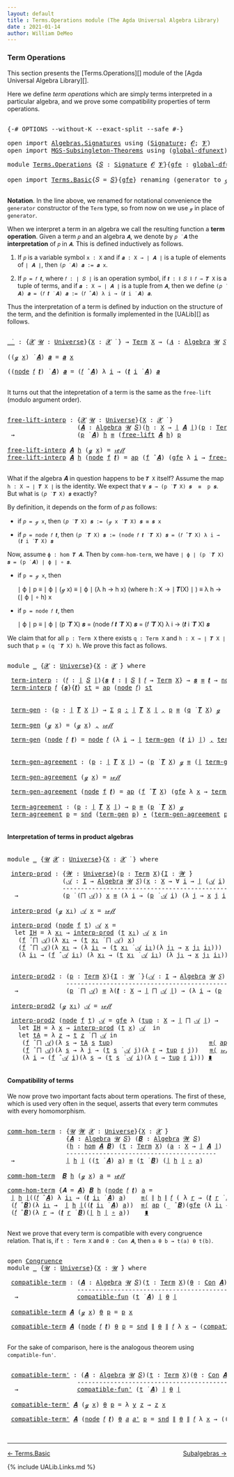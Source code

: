 ```yaml
---
layout: default
title : Terms.Operations module (The Agda Universal Algebra Library)
date : 2021-01-14
author: William DeMeo
---
```


### <a id="term-operations">Term Operations</a>

This section presents the [Terms.Operations][] module of the [Agda Universal Algebra Library][].

Here we define *term operations* which are simply terms interpreted in a particular algebra, and we prove some compatibility properties of term operations.

<pre class="Agda">

<a id="453" class="Symbol">{-#</a> <a id="457" class="Keyword">OPTIONS</a> <a id="465" class="Pragma">--without-K</a> <a id="477" class="Pragma">--exact-split</a> <a id="491" class="Pragma">--safe</a> <a id="498" class="Symbol">#-}</a>

<a id="503" class="Keyword">open</a> <a id="508" class="Keyword">import</a> <a id="515" href="Algebras.Signatures.html" class="Module">Algebras.Signatures</a> <a id="535" class="Keyword">using</a> <a id="541" class="Symbol">(</a><a id="542" href="Algebras.Signatures.html#1299" class="Function">Signature</a><a id="551" class="Symbol">;</a> <a id="553" href="Prelude.Preliminaries.html#5600" class="Generalizable">𝓞</a><a id="554" class="Symbol">;</a> <a id="556" href="Universes.html#262" class="Generalizable">𝓥</a><a id="557" class="Symbol">)</a>
<a id="559" class="Keyword">open</a> <a id="564" class="Keyword">import</a> <a id="571" href="MGS-Subsingleton-Theorems.html" class="Module">MGS-Subsingleton-Theorems</a> <a id="597" class="Keyword">using</a> <a id="603" class="Symbol">(</a><a id="604" href="MGS-Subsingleton-Theorems.html#3468" class="Function">global-dfunext</a><a id="618" class="Symbol">)</a>

<a id="621" class="Keyword">module</a> <a id="628" href="Terms.Operations.html" class="Module">Terms.Operations</a> <a id="645" class="Symbol">{</a><a id="646" href="Terms.Operations.html#646" class="Bound">𝑆</a> <a id="648" class="Symbol">:</a> <a id="650" href="Algebras.Signatures.html#1299" class="Function">Signature</a> <a id="660" href="Prelude.Preliminaries.html#5600" class="Generalizable">𝓞</a> <a id="662" href="Universes.html#262" class="Generalizable">𝓥</a><a id="663" class="Symbol">}{</a><a id="665" href="Terms.Operations.html#665" class="Bound">gfe</a> <a id="669" class="Symbol">:</a> <a id="671" href="MGS-Subsingleton-Theorems.html#3468" class="Function">global-dfunext</a><a id="685" class="Symbol">}</a> <a id="687" class="Keyword">where</a>

<a id="694" class="Keyword">open</a> <a id="699" class="Keyword">import</a> <a id="706" href="Terms.Basic.html" class="Module">Terms.Basic</a><a id="717" class="Symbol">{</a><a id="718" class="Argument">𝑆</a> <a id="720" class="Symbol">=</a> <a id="722" href="Terms.Operations.html#646" class="Bound">𝑆</a><a id="723" class="Symbol">}{</a><a id="725" href="Terms.Operations.html#665" class="Bound">gfe</a><a id="728" class="Symbol">}</a> <a id="730" class="Keyword">renaming</a> <a id="739" class="Symbol">(</a>generator <a id="750" class="Symbol">to</a> ℊ<a id="754" class="Symbol">)</a> <a id="756" class="Keyword">public</a>

</pre>

**Notation**. In the line above, we renamed for notational convenience the `generator` constructor of the `Term` type, so from now on we use `ℊ` in place of `generator`.

When we interpret a term in an algebra we call the resulting function a **term operation**.  Given a term `𝑝` and an algebra `𝑨`, we denote by `𝑝 ̇ 𝑨` the **interpretation** of `𝑝` in `𝑨`.  This is defined inductively as follows.

1. If `𝑝` is a variable symbol `x : X` and if `𝒂 : X → ∣ 𝑨 ∣` is a tuple of elements of `∣ 𝑨 ∣`, then `(𝑝 ̇ 𝑨) 𝒂 := 𝒂 x`.

2. If `𝑝 = 𝑓 𝒕`, where `𝑓 : ∣ 𝑆 ∣` is an operation symbol, if `𝒕 : ∥ 𝑆 ∥ 𝑓 → 𝑻 X` is a tuple of terms, and if `𝒂 : X → ∣ 𝑨 ∣` is a tuple from `𝑨`, then we define `(𝑝 ̇ 𝑨) 𝒂 = (𝑓 𝒕 ̇ 𝑨) 𝒂 := (𝑓 ̂ 𝑨) λ i → (𝒕 i ̇ 𝑨) 𝒂`.

Thus the interpretation of a term is defined by induction on the structure of the term, and the definition is formally implemented in the [UALib][] as follows.

<pre class="Agda">

<a id="_̇_"></a><a id="1695" href="Terms.Operations.html#1695" class="Function Operator">_̇_</a> <a id="1699" class="Symbol">:</a> <a id="1701" class="Symbol">{</a><a id="1702" href="Terms.Operations.html#1702" class="Bound">𝓧</a> <a id="1704" href="Terms.Operations.html#1704" class="Bound">𝓤</a> <a id="1706" class="Symbol">:</a> <a id="1708" href="Agda.Primitive.html#423" class="Function">Universe</a><a id="1716" class="Symbol">}{</a><a id="1718" href="Terms.Operations.html#1718" class="Bound">X</a> <a id="1720" class="Symbol">:</a> <a id="1722" href="Terms.Operations.html#1702" class="Bound">𝓧</a> <a id="1724" href="Universes.html#403" class="Function Operator">̇</a> <a id="1726" class="Symbol">}</a> <a id="1728" class="Symbol">→</a> <a id="1730" href="Terms.Basic.html#2322" class="Datatype">Term</a> <a id="1735" href="Terms.Operations.html#1718" class="Bound">X</a> <a id="1737" class="Symbol">→</a> <a id="1739" class="Symbol">(</a><a id="1740" href="Terms.Operations.html#1740" class="Bound">𝑨</a> <a id="1742" class="Symbol">:</a> <a id="1744" href="Algebras.Algebras.html#694" class="Function">Algebra</a> <a id="1752" href="Terms.Operations.html#1704" class="Bound">𝓤</a> <a id="1754" href="Terms.Operations.html#646" class="Bound">𝑆</a><a id="1755" class="Symbol">)</a> <a id="1757" class="Symbol">→</a> <a id="1759" class="Symbol">(</a><a id="1760" href="Terms.Operations.html#1718" class="Bound">X</a> <a id="1762" class="Symbol">→</a> <a id="1764" href="Prelude.Preliminaries.html#13569" class="Function Operator">∣</a> <a id="1766" href="Terms.Operations.html#1740" class="Bound">𝑨</a> <a id="1768" href="Prelude.Preliminaries.html#13569" class="Function Operator">∣</a><a id="1769" class="Symbol">)</a> <a id="1771" class="Symbol">→</a> <a id="1773" href="Prelude.Preliminaries.html#13569" class="Function Operator">∣</a> <a id="1775" href="Terms.Operations.html#1740" class="Bound">𝑨</a> <a id="1777" href="Prelude.Preliminaries.html#13569" class="Function Operator">∣</a>

<a id="1780" class="Symbol">((</a><a id="1782" href="Terms.Operations.html#753" class="InductiveConstructor">ℊ</a> <a id="1784" href="Terms.Operations.html#1784" class="Bound">x</a><a id="1785" class="Symbol">)</a> <a id="1787" href="Terms.Operations.html#1695" class="Function Operator">̇</a> <a id="1789" href="Terms.Operations.html#1789" class="Bound">𝑨</a><a id="1790" class="Symbol">)</a> <a id="1792" href="Terms.Operations.html#1792" class="Bound">𝒂</a> <a id="1794" class="Symbol">=</a> <a id="1796" href="Terms.Operations.html#1792" class="Bound">𝒂</a> <a id="1798" href="Terms.Operations.html#1784" class="Bound">x</a>

<a id="1801" class="Symbol">((</a><a id="1803" href="Terms.Basic.html#2395" class="InductiveConstructor">node</a> <a id="1808" href="Terms.Operations.html#1808" class="Bound">𝑓</a> <a id="1810" href="Terms.Operations.html#1810" class="Bound">𝒕</a><a id="1811" class="Symbol">)</a> <a id="1813" href="Terms.Operations.html#1695" class="Function Operator">̇</a> <a id="1815" href="Terms.Operations.html#1815" class="Bound">𝑨</a><a id="1816" class="Symbol">)</a> <a id="1818" href="Terms.Operations.html#1818" class="Bound">𝒂</a> <a id="1820" class="Symbol">=</a> <a id="1822" class="Symbol">(</a><a id="1823" href="Terms.Operations.html#1808" class="Bound">𝑓</a> <a id="1825" href="Algebras.Algebras.html#2997" class="Function Operator">̂</a> <a id="1827" href="Terms.Operations.html#1815" class="Bound">𝑨</a><a id="1828" class="Symbol">)</a> <a id="1830" class="Symbol">λ</a> <a id="1832" href="Terms.Operations.html#1832" class="Bound">i</a> <a id="1834" class="Symbol">→</a> <a id="1836" class="Symbol">(</a><a id="1837" href="Terms.Operations.html#1810" class="Bound">𝒕</a> <a id="1839" href="Terms.Operations.html#1832" class="Bound">i</a> <a id="1841" href="Terms.Operations.html#1695" class="Function Operator">̇</a> <a id="1843" href="Terms.Operations.html#1815" class="Bound">𝑨</a><a id="1844" class="Symbol">)</a> <a id="1846" href="Terms.Operations.html#1818" class="Bound">𝒂</a>

</pre>

It turns out that the intepretation of a term is the same as the `free-lift` (modulo argument order).

<pre class="Agda">

<a id="free-lift-interp"></a><a id="1978" href="Terms.Operations.html#1978" class="Function">free-lift-interp</a> <a id="1995" class="Symbol">:</a> <a id="1997" class="Symbol">{</a><a id="1998" href="Terms.Operations.html#1998" class="Bound">𝓧</a> <a id="2000" href="Terms.Operations.html#2000" class="Bound">𝓤</a> <a id="2002" class="Symbol">:</a> <a id="2004" href="Agda.Primitive.html#423" class="Function">Universe</a><a id="2012" class="Symbol">}{</a><a id="2014" href="Terms.Operations.html#2014" class="Bound">X</a> <a id="2016" class="Symbol">:</a> <a id="2018" href="Terms.Operations.html#1998" class="Bound">𝓧</a> <a id="2020" href="Universes.html#403" class="Function Operator">̇</a> <a id="2022" class="Symbol">}</a>
                   <a id="2043" class="Symbol">(</a><a id="2044" href="Terms.Operations.html#2044" class="Bound">𝑨</a> <a id="2046" class="Symbol">:</a> <a id="2048" href="Algebras.Algebras.html#694" class="Function">Algebra</a> <a id="2056" href="Terms.Operations.html#2000" class="Bound">𝓤</a> <a id="2058" href="Terms.Operations.html#646" class="Bound">𝑆</a><a id="2059" class="Symbol">)(</a><a id="2061" href="Terms.Operations.html#2061" class="Bound">h</a> <a id="2063" class="Symbol">:</a> <a id="2065" href="Terms.Operations.html#2014" class="Bound">X</a> <a id="2067" class="Symbol">→</a> <a id="2069" href="Prelude.Preliminaries.html#13569" class="Function Operator">∣</a> <a id="2071" href="Terms.Operations.html#2044" class="Bound">𝑨</a> <a id="2073" href="Prelude.Preliminaries.html#13569" class="Function Operator">∣</a><a id="2074" class="Symbol">)(</a><a id="2076" href="Terms.Operations.html#2076" class="Bound">p</a> <a id="2078" class="Symbol">:</a> <a id="2080" href="Terms.Basic.html#2322" class="Datatype">Term</a> <a id="2085" href="Terms.Operations.html#2014" class="Bound">X</a><a id="2086" class="Symbol">)</a>
 <a id="2089" class="Symbol">→</a>                 <a id="2107" class="Symbol">(</a><a id="2108" href="Terms.Operations.html#2076" class="Bound">p</a> <a id="2110" href="Terms.Operations.html#1695" class="Function Operator">̇</a> <a id="2112" href="Terms.Operations.html#2044" class="Bound">𝑨</a><a id="2113" class="Symbol">)</a> <a id="2115" href="Terms.Operations.html#2061" class="Bound">h</a> <a id="2117" href="Prelude.Inverses.html#620" class="Datatype Operator">≡</a> <a id="2119" class="Symbol">(</a><a id="2120" href="Terms.Basic.html#4221" class="Function">free-lift</a> <a id="2130" href="Terms.Operations.html#2044" class="Bound">𝑨</a> <a id="2132" href="Terms.Operations.html#2061" class="Bound">h</a><a id="2133" class="Symbol">)</a> <a id="2135" href="Terms.Operations.html#2076" class="Bound">p</a>

<a id="2138" href="Terms.Operations.html#1978" class="Function">free-lift-interp</a> <a id="2155" href="Terms.Operations.html#2155" class="Bound">𝑨</a> <a id="2157" href="Terms.Operations.html#2157" class="Bound">h</a> <a id="2159" class="Symbol">(</a><a id="2160" href="Terms.Operations.html#753" class="InductiveConstructor">ℊ</a> <a id="2162" href="Terms.Operations.html#2162" class="Bound">x</a><a id="2163" class="Symbol">)</a> <a id="2165" class="Symbol">=</a> <a id="2167" href="Prelude.Inverses.html#634" class="InductiveConstructor">𝓇ℯ𝒻𝓁</a>
<a id="2172" href="Terms.Operations.html#1978" class="Function">free-lift-interp</a> <a id="2189" href="Terms.Operations.html#2189" class="Bound">𝑨</a> <a id="2191" href="Terms.Operations.html#2191" class="Bound">h</a> <a id="2193" class="Symbol">(</a><a id="2194" href="Terms.Basic.html#2395" class="InductiveConstructor">node</a> <a id="2199" href="Terms.Operations.html#2199" class="Bound">f</a> <a id="2201" href="Terms.Operations.html#2201" class="Bound">𝒕</a><a id="2202" class="Symbol">)</a> <a id="2204" class="Symbol">=</a> <a id="2206" href="MGS-MLTT.html#6613" class="Function">ap</a> <a id="2209" class="Symbol">(</a><a id="2210" href="Terms.Operations.html#2199" class="Bound">f</a> <a id="2212" href="Algebras.Algebras.html#2997" class="Function Operator">̂</a> <a id="2214" href="Terms.Operations.html#2189" class="Bound">𝑨</a><a id="2215" class="Symbol">)</a> <a id="2217" class="Symbol">(</a><a id="2218" href="Terms.Operations.html#665" class="Bound">gfe</a> <a id="2222" class="Symbol">λ</a> <a id="2224" href="Terms.Operations.html#2224" class="Bound">i</a> <a id="2226" class="Symbol">→</a> <a id="2228" href="Terms.Operations.html#1978" class="Function">free-lift-interp</a> <a id="2245" href="Terms.Operations.html#2189" class="Bound">𝑨</a> <a id="2247" href="Terms.Operations.html#2191" class="Bound">h</a> <a id="2249" class="Symbol">(</a><a id="2250" href="Terms.Operations.html#2201" class="Bound">𝒕</a> <a id="2252" href="Terms.Operations.html#2224" class="Bound">i</a><a id="2253" class="Symbol">))</a>

</pre>

What if the algebra 𝑨 in question happens to be `𝑻 X` itself?   Assume the map `h : X → ∣ 𝑻 X ∣` is the identity. We expect that `∀ 𝒔 → (p ̇ 𝑻 X) 𝒔  ≡  p 𝒔`. But what is `(𝑝 ̇ 𝑻 X) 𝒔` exactly?

By definition, it depends on the form of 𝑝 as follows:

* if `𝑝 = ℊ x`, then `(𝑝 ̇ 𝑻 X) 𝒔 := (ℊ x ̇ 𝑻 X) 𝒔 ≡ 𝒔 x`

* if `𝑝 = node 𝑓 𝒕`, then `(𝑝 ̇ 𝑻 X) 𝒔 := (node 𝑓 𝒕 ̇ 𝑻 X) 𝒔 = (𝑓 ̂ 𝑻 X) λ i → (𝒕 i ̇ 𝑻 X) 𝒔`

Now, assume `ϕ : hom 𝑻 𝑨`. Then by `comm-hom-term`, we have `∣ ϕ ∣ (p ̇ 𝑻 X) 𝒔 = (p ̇ 𝑨) ∣ ϕ ∣ ∘ 𝒔`.

* if `p = ℊ x`, then

   ∣ ϕ ∣ p ≡ ∣ ϕ ∣ (ℊ x)
          ≡ ∣ ϕ ∣ (λ h → h x)  (where h : X → ∣ 𝑻(X) ∣ )
          ≡ λ h → (∣ ϕ ∣ ∘ h) x

* if `p = node 𝑓 𝒕`, then

   ∣ ϕ ∣ p ≡ ∣ ϕ ∣ (p ̇ 𝑻 X) 𝒔 = (node 𝑓 𝒕 ̇ 𝑻 X) 𝒔 = (𝑓 ̂ 𝑻 X) λ i → (𝒕 i ̇ 𝑻 X) 𝒔

We claim that for all `p : Term X` there exists `q : Term X` and `h : X → ∣ 𝑻 X ∣` such that `p ≡ (q ̇ 𝑻 X) h`. We prove this fact as follows.

<pre class="Agda">

<a id="3182" class="Keyword">module</a> <a id="3189" href="Terms.Operations.html#3189" class="Module">_</a> <a id="3191" class="Symbol">{</a><a id="3192" href="Terms.Operations.html#3192" class="Bound">𝓧</a> <a id="3194" class="Symbol">:</a> <a id="3196" href="Agda.Primitive.html#423" class="Function">Universe</a><a id="3204" class="Symbol">}{</a><a id="3206" href="Terms.Operations.html#3206" class="Bound">X</a> <a id="3208" class="Symbol">:</a> <a id="3210" href="Terms.Operations.html#3192" class="Bound">𝓧</a> <a id="3212" href="Universes.html#403" class="Function Operator">̇</a><a id="3213" class="Symbol">}</a> <a id="3215" class="Keyword">where</a>

 <a id="3223" href="Terms.Operations.html#3223" class="Function">term-interp</a> <a id="3235" class="Symbol">:</a> <a id="3237" class="Symbol">(</a><a id="3238" href="Terms.Operations.html#3238" class="Bound">𝑓</a> <a id="3240" class="Symbol">:</a> <a id="3242" href="Prelude.Preliminaries.html#13569" class="Function Operator">∣</a> <a id="3244" href="Terms.Operations.html#646" class="Bound">𝑆</a> <a id="3246" href="Prelude.Preliminaries.html#13569" class="Function Operator">∣</a><a id="3247" class="Symbol">){</a><a id="3249" href="Terms.Operations.html#3249" class="Bound">𝒔</a> <a id="3251" href="Terms.Operations.html#3251" class="Bound">𝒕</a> <a id="3253" class="Symbol">:</a> <a id="3255" href="Prelude.Preliminaries.html#13647" class="Function Operator">∥</a> <a id="3257" href="Terms.Operations.html#646" class="Bound">𝑆</a> <a id="3259" href="Prelude.Preliminaries.html#13647" class="Function Operator">∥</a> <a id="3261" href="Terms.Operations.html#3238" class="Bound">𝑓</a> <a id="3263" class="Symbol">→</a> <a id="3265" href="Terms.Basic.html#2322" class="Datatype">Term</a> <a id="3270" href="Terms.Operations.html#3206" class="Bound">X</a><a id="3271" class="Symbol">}</a> <a id="3273" class="Symbol">→</a> <a id="3275" href="Terms.Operations.html#3249" class="Bound">𝒔</a> <a id="3277" href="Prelude.Inverses.html#620" class="Datatype Operator">≡</a> <a id="3279" href="Terms.Operations.html#3251" class="Bound">𝒕</a> <a id="3281" class="Symbol">→</a> <a id="3283" href="Terms.Basic.html#2395" class="InductiveConstructor">node</a> <a id="3288" href="Terms.Operations.html#3238" class="Bound">𝑓</a> <a id="3290" href="Terms.Operations.html#3249" class="Bound">𝒔</a> <a id="3292" href="Prelude.Inverses.html#620" class="Datatype Operator">≡</a> <a id="3294" class="Symbol">(</a><a id="3295" href="Terms.Operations.html#3238" class="Bound">𝑓</a> <a id="3297" href="Algebras.Algebras.html#2997" class="Function Operator">̂</a> <a id="3299" href="Terms.Basic.html#3603" class="Function">𝑻</a> <a id="3301" href="Terms.Operations.html#3206" class="Bound">X</a><a id="3302" class="Symbol">)</a> <a id="3304" href="Terms.Operations.html#3251" class="Bound">𝒕</a>
 <a id="3307" href="Terms.Operations.html#3223" class="Function">term-interp</a> <a id="3319" href="Terms.Operations.html#3319" class="Bound">𝑓</a> <a id="3321" class="Symbol">{</a><a id="3322" href="Terms.Operations.html#3322" class="Bound">𝒔</a><a id="3323" class="Symbol">}{</a><a id="3325" href="Terms.Operations.html#3325" class="Bound">𝒕</a><a id="3326" class="Symbol">}</a> <a id="3328" href="Terms.Operations.html#3328" class="Bound">st</a> <a id="3331" class="Symbol">=</a> <a id="3333" href="MGS-MLTT.html#6613" class="Function">ap</a> <a id="3336" class="Symbol">(</a><a id="3337" href="Terms.Basic.html#2395" class="InductiveConstructor">node</a> <a id="3342" href="Terms.Operations.html#3319" class="Bound">𝑓</a><a id="3343" class="Symbol">)</a> <a id="3345" href="Terms.Operations.html#3328" class="Bound">st</a>


 <a id="3351" href="Terms.Operations.html#3351" class="Function">term-gen</a> <a id="3360" class="Symbol">:</a> <a id="3362" class="Symbol">(</a><a id="3363" href="Terms.Operations.html#3363" class="Bound">p</a> <a id="3365" class="Symbol">:</a> <a id="3367" href="Prelude.Preliminaries.html#13569" class="Function Operator">∣</a> <a id="3369" href="Terms.Basic.html#3603" class="Function">𝑻</a> <a id="3371" href="Terms.Operations.html#3206" class="Bound">X</a> <a id="3373" href="Prelude.Preliminaries.html#13569" class="Function Operator">∣</a><a id="3374" class="Symbol">)</a> <a id="3376" class="Symbol">→</a> <a id="3378" href="MGS-MLTT.html#3074" class="Function">Σ</a> <a id="3380" href="Terms.Operations.html#3380" class="Bound">q</a> <a id="3382" href="MGS-MLTT.html#3074" class="Function">꞉</a> <a id="3384" href="Prelude.Preliminaries.html#13569" class="Function Operator">∣</a> <a id="3386" href="Terms.Basic.html#3603" class="Function">𝑻</a> <a id="3388" href="Terms.Operations.html#3206" class="Bound">X</a> <a id="3390" href="Prelude.Preliminaries.html#13569" class="Function Operator">∣</a> <a id="3392" href="MGS-MLTT.html#3074" class="Function">,</a> <a id="3394" href="Terms.Operations.html#3363" class="Bound">p</a> <a id="3396" href="Prelude.Inverses.html#620" class="Datatype Operator">≡</a> <a id="3398" class="Symbol">(</a><a id="3399" href="Terms.Operations.html#3380" class="Bound">q</a> <a id="3401" href="Terms.Operations.html#1695" class="Function Operator">̇</a> <a id="3403" href="Terms.Basic.html#3603" class="Function">𝑻</a> <a id="3405" href="Terms.Operations.html#3206" class="Bound">X</a><a id="3406" class="Symbol">)</a> <a id="3408" href="Terms.Operations.html#753" class="InductiveConstructor">ℊ</a>

 <a id="3412" href="Terms.Operations.html#3351" class="Function">term-gen</a> <a id="3421" class="Symbol">(</a><a id="3422" href="Terms.Operations.html#753" class="InductiveConstructor">ℊ</a> <a id="3424" href="Terms.Operations.html#3424" class="Bound">x</a><a id="3425" class="Symbol">)</a> <a id="3427" class="Symbol">=</a> <a id="3429" class="Symbol">(</a><a id="3430" href="Terms.Operations.html#753" class="InductiveConstructor">ℊ</a> <a id="3432" href="Terms.Operations.html#3424" class="Bound">x</a><a id="3433" class="Symbol">)</a> <a id="3435" href="Prelude.Preliminaries.html#14564" class="InductiveConstructor Operator">,</a> <a id="3437" href="Prelude.Inverses.html#634" class="InductiveConstructor">𝓇ℯ𝒻𝓁</a>

 <a id="3444" href="Terms.Operations.html#3351" class="Function">term-gen</a> <a id="3453" class="Symbol">(</a><a id="3454" href="Terms.Basic.html#2395" class="InductiveConstructor">node</a> <a id="3459" href="Terms.Operations.html#3459" class="Bound">𝑓</a> <a id="3461" href="Terms.Operations.html#3461" class="Bound">𝒕</a><a id="3462" class="Symbol">)</a> <a id="3464" class="Symbol">=</a> <a id="3466" href="Terms.Basic.html#2395" class="InductiveConstructor">node</a> <a id="3471" href="Terms.Operations.html#3459" class="Bound">𝑓</a> <a id="3473" class="Symbol">(λ</a> <a id="3476" href="Terms.Operations.html#3476" class="Bound">i</a> <a id="3478" class="Symbol">→</a> <a id="3480" href="Prelude.Preliminaries.html#13569" class="Function Operator">∣</a> <a id="3482" href="Terms.Operations.html#3351" class="Function">term-gen</a> <a id="3491" class="Symbol">(</a><a id="3492" href="Terms.Operations.html#3461" class="Bound">𝒕</a> <a id="3494" href="Terms.Operations.html#3476" class="Bound">i</a><a id="3495" class="Symbol">)</a> <a id="3497" href="Prelude.Preliminaries.html#13569" class="Function Operator">∣</a><a id="3498" class="Symbol">)</a> <a id="3500" href="Prelude.Preliminaries.html#14564" class="InductiveConstructor Operator">,</a> <a id="3502" href="Terms.Operations.html#3223" class="Function">term-interp</a> <a id="3514" href="Terms.Operations.html#3459" class="Bound">𝑓</a> <a id="3516" class="Symbol">(</a><a id="3517" href="Terms.Operations.html#665" class="Bound">gfe</a> <a id="3521" class="Symbol">λ</a> <a id="3523" href="Terms.Operations.html#3523" class="Bound">i</a> <a id="3525" class="Symbol">→</a> <a id="3527" href="Prelude.Preliminaries.html#13647" class="Function Operator">∥</a> <a id="3529" href="Terms.Operations.html#3351" class="Function">term-gen</a> <a id="3538" class="Symbol">(</a><a id="3539" href="Terms.Operations.html#3461" class="Bound">𝒕</a> <a id="3541" href="Terms.Operations.html#3523" class="Bound">i</a><a id="3542" class="Symbol">)</a> <a id="3544" href="Prelude.Preliminaries.html#13647" class="Function Operator">∥</a><a id="3545" class="Symbol">)</a>


 <a id="3550" href="Terms.Operations.html#3550" class="Function">term-gen-agreement</a> <a id="3569" class="Symbol">:</a> <a id="3571" class="Symbol">(</a><a id="3572" href="Terms.Operations.html#3572" class="Bound">p</a> <a id="3574" class="Symbol">:</a> <a id="3576" href="Prelude.Preliminaries.html#13569" class="Function Operator">∣</a> <a id="3578" href="Terms.Basic.html#3603" class="Function">𝑻</a> <a id="3580" href="Terms.Operations.html#3206" class="Bound">X</a> <a id="3582" href="Prelude.Preliminaries.html#13569" class="Function Operator">∣</a><a id="3583" class="Symbol">)</a> <a id="3585" class="Symbol">→</a> <a id="3587" class="Symbol">(</a><a id="3588" href="Terms.Operations.html#3572" class="Bound">p</a> <a id="3590" href="Terms.Operations.html#1695" class="Function Operator">̇</a> <a id="3592" href="Terms.Basic.html#3603" class="Function">𝑻</a> <a id="3594" href="Terms.Operations.html#3206" class="Bound">X</a><a id="3595" class="Symbol">)</a> <a id="3597" href="Terms.Operations.html#753" class="InductiveConstructor">ℊ</a> <a id="3599" href="Prelude.Inverses.html#620" class="Datatype Operator">≡</a> <a id="3601" class="Symbol">(</a><a id="3602" href="Prelude.Preliminaries.html#13569" class="Function Operator">∣</a> <a id="3604" href="Terms.Operations.html#3351" class="Function">term-gen</a> <a id="3613" href="Terms.Operations.html#3572" class="Bound">p</a> <a id="3615" href="Prelude.Preliminaries.html#13569" class="Function Operator">∣</a> <a id="3617" href="Terms.Operations.html#1695" class="Function Operator">̇</a> <a id="3619" href="Terms.Basic.html#3603" class="Function">𝑻</a> <a id="3621" href="Terms.Operations.html#3206" class="Bound">X</a><a id="3622" class="Symbol">)</a> <a id="3624" href="Terms.Operations.html#753" class="InductiveConstructor">ℊ</a>

 <a id="3628" href="Terms.Operations.html#3550" class="Function">term-gen-agreement</a> <a id="3647" class="Symbol">(</a><a id="3648" href="Terms.Operations.html#753" class="InductiveConstructor">ℊ</a> <a id="3650" href="Terms.Operations.html#3650" class="Bound">x</a><a id="3651" class="Symbol">)</a> <a id="3653" class="Symbol">=</a> <a id="3655" href="Prelude.Inverses.html#634" class="InductiveConstructor">𝓇ℯ𝒻𝓁</a>

 <a id="3662" href="Terms.Operations.html#3550" class="Function">term-gen-agreement</a> <a id="3681" class="Symbol">(</a><a id="3682" href="Terms.Basic.html#2395" class="InductiveConstructor">node</a> <a id="3687" href="Terms.Operations.html#3687" class="Bound">f</a> <a id="3689" href="Terms.Operations.html#3689" class="Bound">𝒕</a><a id="3690" class="Symbol">)</a> <a id="3692" class="Symbol">=</a> <a id="3694" href="MGS-MLTT.html#6613" class="Function">ap</a> <a id="3697" class="Symbol">(</a><a id="3698" href="Terms.Operations.html#3687" class="Bound">f</a> <a id="3700" href="Algebras.Algebras.html#2997" class="Function Operator">̂</a> <a id="3702" href="Terms.Basic.html#3603" class="Function">𝑻</a> <a id="3704" href="Terms.Operations.html#3206" class="Bound">X</a><a id="3705" class="Symbol">)</a> <a id="3707" class="Symbol">(</a><a id="3708" href="Terms.Operations.html#665" class="Bound">gfe</a> <a id="3712" class="Symbol">λ</a> <a id="3714" href="Terms.Operations.html#3714" class="Bound">x</a> <a id="3716" class="Symbol">→</a> <a id="3718" href="Terms.Operations.html#3550" class="Function">term-gen-agreement</a> <a id="3737" class="Symbol">(</a><a id="3738" href="Terms.Operations.html#3689" class="Bound">𝒕</a> <a id="3740" href="Terms.Operations.html#3714" class="Bound">x</a><a id="3741" class="Symbol">))</a>

 <a id="3746" href="Terms.Operations.html#3746" class="Function">term-agreement</a> <a id="3761" class="Symbol">:</a> <a id="3763" class="Symbol">(</a><a id="3764" href="Terms.Operations.html#3764" class="Bound">p</a> <a id="3766" class="Symbol">:</a> <a id="3768" href="Prelude.Preliminaries.html#13569" class="Function Operator">∣</a> <a id="3770" href="Terms.Basic.html#3603" class="Function">𝑻</a> <a id="3772" href="Terms.Operations.html#3206" class="Bound">X</a> <a id="3774" href="Prelude.Preliminaries.html#13569" class="Function Operator">∣</a><a id="3775" class="Symbol">)</a> <a id="3777" class="Symbol">→</a> <a id="3779" href="Terms.Operations.html#3764" class="Bound">p</a> <a id="3781" href="Prelude.Inverses.html#620" class="Datatype Operator">≡</a> <a id="3783" class="Symbol">(</a><a id="3784" href="Terms.Operations.html#3764" class="Bound">p</a> <a id="3786" href="Terms.Operations.html#1695" class="Function Operator">̇</a> <a id="3788" href="Terms.Basic.html#3603" class="Function">𝑻</a> <a id="3790" href="Terms.Operations.html#3206" class="Bound">X</a><a id="3791" class="Symbol">)</a> <a id="3793" href="Terms.Operations.html#753" class="InductiveConstructor">ℊ</a>
 <a id="3796" href="Terms.Operations.html#3746" class="Function">term-agreement</a> <a id="3811" href="Terms.Operations.html#3811" class="Bound">p</a> <a id="3813" class="Symbol">=</a> <a id="3815" href="Prelude.Preliminaries.html#13651" class="Function">snd</a> <a id="3819" class="Symbol">(</a><a id="3820" href="Terms.Operations.html#3351" class="Function">term-gen</a> <a id="3829" href="Terms.Operations.html#3811" class="Bound">p</a><a id="3830" class="Symbol">)</a> <a id="3832" href="MGS-MLTT.html#5910" class="Function Operator">∙</a> <a id="3834" class="Symbol">(</a><a id="3835" href="Terms.Operations.html#3550" class="Function">term-gen-agreement</a> <a id="3854" href="Terms.Operations.html#3811" class="Bound">p</a><a id="3855" class="Symbol">)</a><a id="3856" href="MGS-MLTT.html#6125" class="Function Operator">⁻¹</a>

</pre>



#### <a id="interpretation-of-terms-in-product-algebras">Interpretation of terms in product algebras</a>

<pre class="Agda">

<a id="3994" class="Keyword">module</a> <a id="4001" href="Terms.Operations.html#4001" class="Module">_</a> <a id="4003" class="Symbol">{</a><a id="4004" href="Terms.Operations.html#4004" class="Bound">𝓤</a> <a id="4006" href="Terms.Operations.html#4006" class="Bound">𝓧</a> <a id="4008" class="Symbol">:</a> <a id="4010" href="Agda.Primitive.html#423" class="Function">Universe</a><a id="4018" class="Symbol">}{</a><a id="4020" href="Terms.Operations.html#4020" class="Bound">X</a> <a id="4022" class="Symbol">:</a> <a id="4024" href="Terms.Operations.html#4006" class="Bound">𝓧</a> <a id="4026" href="Universes.html#403" class="Function Operator">̇</a> <a id="4028" class="Symbol">}</a> <a id="4030" class="Keyword">where</a>

 <a id="4038" href="Terms.Operations.html#4038" class="Function">interp-prod</a> <a id="4050" class="Symbol">:</a> <a id="4052" class="Symbol">{</a><a id="4053" href="Terms.Operations.html#4053" class="Bound">𝓦</a> <a id="4055" class="Symbol">:</a> <a id="4057" href="Agda.Primitive.html#423" class="Function">Universe</a><a id="4065" class="Symbol">}(</a><a id="4067" href="Terms.Operations.html#4067" class="Bound">p</a> <a id="4069" class="Symbol">:</a> <a id="4071" href="Terms.Basic.html#2322" class="Datatype">Term</a> <a id="4076" href="Terms.Operations.html#4020" class="Bound">X</a><a id="4077" class="Symbol">){</a><a id="4079" href="Terms.Operations.html#4079" class="Bound">I</a> <a id="4081" class="Symbol">:</a> <a id="4083" href="Terms.Operations.html#4053" class="Bound">𝓦</a> <a id="4085" href="Universes.html#403" class="Function Operator">̇</a><a id="4086" class="Symbol">}</a>
               <a id="4103" class="Symbol">(</a><a id="4104" href="Terms.Operations.html#4104" class="Bound">𝒜</a> <a id="4106" class="Symbol">:</a> <a id="4108" href="Terms.Operations.html#4079" class="Bound">I</a> <a id="4110" class="Symbol">→</a> <a id="4112" href="Algebras.Algebras.html#694" class="Function">Algebra</a> <a id="4120" href="Terms.Operations.html#4004" class="Bound">𝓤</a> <a id="4122" href="Terms.Operations.html#646" class="Bound">𝑆</a><a id="4123" class="Symbol">)(</a><a id="4125" href="Terms.Operations.html#4125" class="Bound">x</a> <a id="4127" class="Symbol">:</a> <a id="4129" href="Terms.Operations.html#4020" class="Bound">X</a> <a id="4131" class="Symbol">→</a> <a id="4133" class="Symbol">∀</a> <a id="4135" href="Terms.Operations.html#4135" class="Bound">i</a> <a id="4137" class="Symbol">→</a> <a id="4139" href="Prelude.Preliminaries.html#13569" class="Function Operator">∣</a> <a id="4141" class="Symbol">(</a><a id="4142" href="Terms.Operations.html#4104" class="Bound">𝒜</a> <a id="4144" href="Terms.Operations.html#4135" class="Bound">i</a><a id="4145" class="Symbol">)</a> <a id="4147" href="Prelude.Preliminaries.html#13569" class="Function Operator">∣</a><a id="4148" class="Symbol">)</a>
               <a id="4165" class="Comment">------------------------------------------------</a>
  <a id="4216" class="Symbol">→</a>            <a id="4229" class="Symbol">(</a><a id="4230" href="Terms.Operations.html#4067" class="Bound">p</a> <a id="4232" href="Terms.Operations.html#1695" class="Function Operator">̇</a> <a id="4234" class="Symbol">(</a><a id="4235" href="Algebras.Products.html#908" class="Function">⨅</a> <a id="4237" href="Terms.Operations.html#4104" class="Bound">𝒜</a><a id="4238" class="Symbol">))</a> <a id="4241" href="Terms.Operations.html#4125" class="Bound">x</a> <a id="4243" href="Prelude.Inverses.html#620" class="Datatype Operator">≡</a> <a id="4245" class="Symbol">(λ</a> <a id="4248" href="Terms.Operations.html#4248" class="Bound">i</a> <a id="4250" class="Symbol">→</a> <a id="4252" class="Symbol">(</a><a id="4253" href="Terms.Operations.html#4067" class="Bound">p</a> <a id="4255" href="Terms.Operations.html#1695" class="Function Operator">̇</a> <a id="4257" href="Terms.Operations.html#4104" class="Bound">𝒜</a> <a id="4259" href="Terms.Operations.html#4248" class="Bound">i</a><a id="4260" class="Symbol">)</a> <a id="4262" class="Symbol">(λ</a> <a id="4265" href="Terms.Operations.html#4265" class="Bound">j</a> <a id="4267" class="Symbol">→</a> <a id="4269" href="Terms.Operations.html#4125" class="Bound">x</a> <a id="4271" href="Terms.Operations.html#4265" class="Bound">j</a> <a id="4273" href="Terms.Operations.html#4248" class="Bound">i</a><a id="4274" class="Symbol">))</a>

 <a id="4279" href="Terms.Operations.html#4038" class="Function">interp-prod</a> <a id="4291" class="Symbol">(</a><a id="4292" href="Terms.Operations.html#753" class="InductiveConstructor">ℊ</a> <a id="4294" href="Terms.Operations.html#4294" class="Bound">x₁</a><a id="4296" class="Symbol">)</a> <a id="4298" href="Terms.Operations.html#4298" class="Bound">𝒜</a> <a id="4300" href="Terms.Operations.html#4300" class="Bound">x</a> <a id="4302" class="Symbol">=</a> <a id="4304" href="Prelude.Inverses.html#634" class="InductiveConstructor">𝓇ℯ𝒻𝓁</a>

 <a id="4311" href="Terms.Operations.html#4038" class="Function">interp-prod</a> <a id="4323" class="Symbol">(</a><a id="4324" href="Terms.Basic.html#2395" class="InductiveConstructor">node</a> <a id="4329" href="Terms.Operations.html#4329" class="Bound">f</a> <a id="4331" href="Terms.Operations.html#4331" class="Bound">t</a><a id="4332" class="Symbol">)</a> <a id="4334" href="Terms.Operations.html#4334" class="Bound">𝒜</a> <a id="4336" href="Terms.Operations.html#4336" class="Bound">x</a> <a id="4338" class="Symbol">=</a>
  <a id="4342" class="Keyword">let</a> <a id="4346" href="Terms.Operations.html#4346" class="Bound">IH</a> <a id="4349" class="Symbol">=</a> <a id="4351" class="Symbol">λ</a> <a id="4353" href="Terms.Operations.html#4353" class="Bound">x₁</a> <a id="4356" class="Symbol">→</a> <a id="4358" href="Terms.Operations.html#4038" class="Function">interp-prod</a> <a id="4370" class="Symbol">(</a><a id="4371" href="Terms.Operations.html#4331" class="Bound">t</a> <a id="4373" href="Terms.Operations.html#4353" class="Bound">x₁</a><a id="4375" class="Symbol">)</a> <a id="4377" href="Terms.Operations.html#4334" class="Bound">𝒜</a> <a id="4379" href="Terms.Operations.html#4336" class="Bound">x</a> <a id="4381" class="Keyword">in</a>
   <a id="4387" class="Symbol">(</a><a id="4388" href="Terms.Operations.html#4329" class="Bound">f</a> <a id="4390" href="Algebras.Algebras.html#2997" class="Function Operator">̂</a> <a id="4392" href="Algebras.Products.html#908" class="Function">⨅</a> <a id="4394" href="Terms.Operations.html#4334" class="Bound">𝒜</a><a id="4395" class="Symbol">)(λ</a> <a id="4399" href="Terms.Operations.html#4399" class="Bound">x₁</a> <a id="4402" class="Symbol">→</a> <a id="4404" class="Symbol">(</a><a id="4405" href="Terms.Operations.html#4331" class="Bound">t</a> <a id="4407" href="Terms.Operations.html#4399" class="Bound">x₁</a> <a id="4410" href="Terms.Operations.html#1695" class="Function Operator">̇</a> <a id="4412" href="Algebras.Products.html#908" class="Function">⨅</a> <a id="4414" href="Terms.Operations.html#4334" class="Bound">𝒜</a><a id="4415" class="Symbol">)</a> <a id="4417" href="Terms.Operations.html#4336" class="Bound">x</a><a id="4418" class="Symbol">)</a>                             <a id="4448" href="MGS-MLTT.html#5997" class="Function Operator">≡⟨</a> <a id="4451" href="MGS-MLTT.html#6613" class="Function">ap</a> <a id="4454" class="Symbol">(</a><a id="4455" href="Terms.Operations.html#4329" class="Bound">f</a> <a id="4457" href="Algebras.Algebras.html#2997" class="Function Operator">̂</a> <a id="4459" href="Algebras.Products.html#908" class="Function">⨅</a> <a id="4461" href="Terms.Operations.html#4334" class="Bound">𝒜</a><a id="4462" class="Symbol">)(</a><a id="4464" href="Terms.Operations.html#665" class="Bound">gfe</a> <a id="4468" href="Terms.Operations.html#4346" class="Bound">IH</a><a id="4470" class="Symbol">)</a> <a id="4472" href="MGS-MLTT.html#5997" class="Function Operator">⟩</a>
   <a id="4477" class="Symbol">(</a><a id="4478" href="Terms.Operations.html#4329" class="Bound">f</a> <a id="4480" href="Algebras.Algebras.html#2997" class="Function Operator">̂</a> <a id="4482" href="Algebras.Products.html#908" class="Function">⨅</a> <a id="4484" href="Terms.Operations.html#4334" class="Bound">𝒜</a><a id="4485" class="Symbol">)(λ</a> <a id="4489" href="Terms.Operations.html#4489" class="Bound">x₁</a> <a id="4492" class="Symbol">→</a> <a id="4494" class="Symbol">(λ</a> <a id="4497" href="Terms.Operations.html#4497" class="Bound">i₁</a> <a id="4500" class="Symbol">→</a> <a id="4502" class="Symbol">(</a><a id="4503" href="Terms.Operations.html#4331" class="Bound">t</a> <a id="4505" href="Terms.Operations.html#4489" class="Bound">x₁</a> <a id="4508" href="Terms.Operations.html#1695" class="Function Operator">̇</a> <a id="4510" href="Terms.Operations.html#4334" class="Bound">𝒜</a> <a id="4512" href="Terms.Operations.html#4497" class="Bound">i₁</a><a id="4514" class="Symbol">)(λ</a> <a id="4518" href="Terms.Operations.html#4518" class="Bound">j₁</a> <a id="4521" class="Symbol">→</a> <a id="4523" href="Terms.Operations.html#4336" class="Bound">x</a> <a id="4525" href="Terms.Operations.html#4518" class="Bound">j₁</a> <a id="4528" href="Terms.Operations.html#4497" class="Bound">i₁</a><a id="4530" class="Symbol">)))</a>     <a id="4538" href="MGS-MLTT.html#5997" class="Function Operator">≡⟨</a> <a id="4541" href="Prelude.Inverses.html#634" class="InductiveConstructor">𝓇ℯ𝒻𝓁</a> <a id="4546" href="MGS-MLTT.html#5997" class="Function Operator">⟩</a>
   <a id="4551" class="Symbol">(λ</a> <a id="4554" href="Terms.Operations.html#4554" class="Bound">i₁</a> <a id="4557" class="Symbol">→</a> <a id="4559" class="Symbol">(</a><a id="4560" href="Terms.Operations.html#4329" class="Bound">f</a> <a id="4562" href="Algebras.Algebras.html#2997" class="Function Operator">̂</a> <a id="4564" href="Terms.Operations.html#4334" class="Bound">𝒜</a> <a id="4566" href="Terms.Operations.html#4554" class="Bound">i₁</a><a id="4568" class="Symbol">)</a> <a id="4570" class="Symbol">(λ</a> <a id="4573" href="Terms.Operations.html#4573" class="Bound">x₁</a> <a id="4576" class="Symbol">→</a> <a id="4578" class="Symbol">(</a><a id="4579" href="Terms.Operations.html#4331" class="Bound">t</a> <a id="4581" href="Terms.Operations.html#4573" class="Bound">x₁</a> <a id="4584" href="Terms.Operations.html#1695" class="Function Operator">̇</a> <a id="4586" href="Terms.Operations.html#4334" class="Bound">𝒜</a> <a id="4588" href="Terms.Operations.html#4554" class="Bound">i₁</a><a id="4590" class="Symbol">)</a> <a id="4592" class="Symbol">(λ</a> <a id="4595" href="Terms.Operations.html#4595" class="Bound">j₁</a> <a id="4598" class="Symbol">→</a> <a id="4600" href="Terms.Operations.html#4336" class="Bound">x</a> <a id="4602" href="Terms.Operations.html#4595" class="Bound">j₁</a> <a id="4605" href="Terms.Operations.html#4554" class="Bound">i₁</a><a id="4607" class="Symbol">)))</a>  <a id="4612" href="MGS-MLTT.html#6079" class="Function Operator">∎</a>


 <a id="4617" href="Terms.Operations.html#4617" class="Function">interp-prod2</a> <a id="4630" class="Symbol">:</a> <a id="4632" class="Symbol">(</a><a id="4633" href="Terms.Operations.html#4633" class="Bound">p</a> <a id="4635" class="Symbol">:</a> <a id="4637" href="Terms.Basic.html#2322" class="Datatype">Term</a> <a id="4642" href="Terms.Operations.html#4020" class="Bound">X</a><a id="4643" class="Symbol">){</a><a id="4645" href="Terms.Operations.html#4645" class="Bound">I</a> <a id="4647" class="Symbol">:</a> <a id="4649" href="Terms.Operations.html#4004" class="Bound">𝓤</a> <a id="4651" href="Universes.html#403" class="Function Operator">̇</a> <a id="4653" class="Symbol">}(</a><a id="4655" href="Terms.Operations.html#4655" class="Bound">𝒜</a> <a id="4657" class="Symbol">:</a> <a id="4659" href="Terms.Operations.html#4645" class="Bound">I</a> <a id="4661" class="Symbol">→</a> <a id="4663" href="Algebras.Algebras.html#694" class="Function">Algebra</a> <a id="4671" href="Terms.Operations.html#4004" class="Bound">𝓤</a> <a id="4673" href="Terms.Operations.html#646" class="Bound">𝑆</a><a id="4674" class="Symbol">)</a>
                <a id="4692" class="Comment">--------------------------------------------------------------</a>
  <a id="4757" class="Symbol">→</a>             <a id="4771" class="Symbol">(</a><a id="4772" href="Terms.Operations.html#4633" class="Bound">p</a> <a id="4774" href="Terms.Operations.html#1695" class="Function Operator">̇</a> <a id="4776" href="Algebras.Products.html#908" class="Function">⨅</a> <a id="4778" href="Terms.Operations.html#4655" class="Bound">𝒜</a><a id="4779" class="Symbol">)</a> <a id="4781" href="Prelude.Inverses.html#620" class="Datatype Operator">≡</a> <a id="4783" class="Symbol">λ(</a><a id="4785" href="Terms.Operations.html#4785" class="Bound">𝒕</a> <a id="4787" class="Symbol">:</a> <a id="4789" href="Terms.Operations.html#4020" class="Bound">X</a> <a id="4791" class="Symbol">→</a> <a id="4793" href="Prelude.Preliminaries.html#13569" class="Function Operator">∣</a> <a id="4795" href="Algebras.Products.html#908" class="Function">⨅</a> <a id="4797" href="Terms.Operations.html#4655" class="Bound">𝒜</a> <a id="4799" href="Prelude.Preliminaries.html#13569" class="Function Operator">∣</a><a id="4800" class="Symbol">)</a> <a id="4802" class="Symbol">→</a> <a id="4804" class="Symbol">(λ</a> <a id="4807" href="Terms.Operations.html#4807" class="Bound">i</a> <a id="4809" class="Symbol">→</a> <a id="4811" class="Symbol">(</a><a id="4812" href="Terms.Operations.html#4633" class="Bound">p</a> <a id="4814" href="Terms.Operations.html#1695" class="Function Operator">̇</a> <a id="4816" href="Terms.Operations.html#4655" class="Bound">𝒜</a> <a id="4818" href="Terms.Operations.html#4807" class="Bound">i</a><a id="4819" class="Symbol">)(λ</a> <a id="4823" href="Terms.Operations.html#4823" class="Bound">x</a> <a id="4825" class="Symbol">→</a> <a id="4827" href="Terms.Operations.html#4785" class="Bound">𝒕</a> <a id="4829" href="Terms.Operations.html#4823" class="Bound">x</a> <a id="4831" href="Terms.Operations.html#4807" class="Bound">i</a><a id="4832" class="Symbol">))</a>

 <a id="4837" href="Terms.Operations.html#4617" class="Function">interp-prod2</a> <a id="4850" class="Symbol">(</a><a id="4851" href="Terms.Operations.html#753" class="InductiveConstructor">ℊ</a> <a id="4853" href="Terms.Operations.html#4853" class="Bound">x₁</a><a id="4855" class="Symbol">)</a> <a id="4857" href="Terms.Operations.html#4857" class="Bound">𝒜</a> <a id="4859" class="Symbol">=</a> <a id="4861" href="Prelude.Inverses.html#634" class="InductiveConstructor">𝓇ℯ𝒻𝓁</a>

 <a id="4868" href="Terms.Operations.html#4617" class="Function">interp-prod2</a> <a id="4881" class="Symbol">(</a><a id="4882" href="Terms.Basic.html#2395" class="InductiveConstructor">node</a> <a id="4887" href="Terms.Operations.html#4887" class="Bound">f</a> <a id="4889" href="Terms.Operations.html#4889" class="Bound">t</a><a id="4890" class="Symbol">)</a> <a id="4892" href="Terms.Operations.html#4892" class="Bound">𝒜</a> <a id="4894" class="Symbol">=</a> <a id="4896" href="Terms.Operations.html#665" class="Bound">gfe</a> <a id="4900" class="Symbol">λ</a> <a id="4902" class="Symbol">(</a><a id="4903" href="Terms.Operations.html#4903" class="Bound">tup</a> <a id="4907" class="Symbol">:</a> <a id="4909" href="Terms.Operations.html#4020" class="Bound">X</a> <a id="4911" class="Symbol">→</a> <a id="4913" href="Prelude.Preliminaries.html#13569" class="Function Operator">∣</a> <a id="4915" href="Algebras.Products.html#908" class="Function">⨅</a> <a id="4917" href="Terms.Operations.html#4892" class="Bound">𝒜</a> <a id="4919" href="Prelude.Preliminaries.html#13569" class="Function Operator">∣</a><a id="4920" class="Symbol">)</a> <a id="4922" class="Symbol">→</a>
   <a id="4927" class="Keyword">let</a> <a id="4931" href="Terms.Operations.html#4931" class="Bound">IH</a> <a id="4934" class="Symbol">=</a> <a id="4936" class="Symbol">λ</a> <a id="4938" href="Terms.Operations.html#4938" class="Bound">x</a> <a id="4940" class="Symbol">→</a> <a id="4942" href="Terms.Operations.html#4038" class="Function">interp-prod</a> <a id="4954" class="Symbol">(</a><a id="4955" href="Terms.Operations.html#4889" class="Bound">t</a> <a id="4957" href="Terms.Operations.html#4938" class="Bound">x</a><a id="4958" class="Symbol">)</a> <a id="4960" href="Terms.Operations.html#4892" class="Bound">𝒜</a>  <a id="4963" class="Keyword">in</a>
   <a id="4969" class="Keyword">let</a> <a id="4973" href="Terms.Operations.html#4973" class="Bound">tA</a> <a id="4976" class="Symbol">=</a> <a id="4978" class="Symbol">λ</a> <a id="4980" href="Terms.Operations.html#4980" class="Bound">z</a> <a id="4982" class="Symbol">→</a> <a id="4984" href="Terms.Operations.html#4889" class="Bound">t</a> <a id="4986" href="Terms.Operations.html#4980" class="Bound">z</a> <a id="4988" href="Terms.Operations.html#1695" class="Function Operator">̇</a> <a id="4990" href="Algebras.Products.html#908" class="Function">⨅</a> <a id="4992" href="Terms.Operations.html#4892" class="Bound">𝒜</a> <a id="4994" class="Keyword">in</a>
    <a id="5001" class="Symbol">(</a><a id="5002" href="Terms.Operations.html#4887" class="Bound">f</a> <a id="5004" href="Algebras.Algebras.html#2997" class="Function Operator">̂</a> <a id="5006" href="Algebras.Products.html#908" class="Function">⨅</a> <a id="5008" href="Terms.Operations.html#4892" class="Bound">𝒜</a><a id="5009" class="Symbol">)(λ</a> <a id="5013" href="Terms.Operations.html#5013" class="Bound">s</a> <a id="5015" class="Symbol">→</a> <a id="5017" href="Terms.Operations.html#4973" class="Bound">tA</a> <a id="5020" href="Terms.Operations.html#5013" class="Bound">s</a> <a id="5022" href="Terms.Operations.html#4903" class="Bound">tup</a><a id="5025" class="Symbol">)</a>                          <a id="5052" href="MGS-MLTT.html#5997" class="Function Operator">≡⟨</a> <a id="5055" href="MGS-MLTT.html#6613" class="Function">ap</a> <a id="5058" class="Symbol">(</a><a id="5059" href="Terms.Operations.html#4887" class="Bound">f</a> <a id="5061" href="Algebras.Algebras.html#2997" class="Function Operator">̂</a> <a id="5063" href="Algebras.Products.html#908" class="Function">⨅</a> <a id="5065" href="Terms.Operations.html#4892" class="Bound">𝒜</a><a id="5066" class="Symbol">)(</a><a id="5068" href="Terms.Operations.html#665" class="Bound">gfe</a> <a id="5072" class="Symbol">λ</a> <a id="5074" href="Terms.Operations.html#5074" class="Bound">x</a> <a id="5076" class="Symbol">→</a> <a id="5078" href="Terms.Operations.html#4931" class="Bound">IH</a> <a id="5081" href="Terms.Operations.html#5074" class="Bound">x</a> <a id="5083" href="Terms.Operations.html#4903" class="Bound">tup</a><a id="5086" class="Symbol">)</a> <a id="5088" href="MGS-MLTT.html#5997" class="Function Operator">⟩</a>
    <a id="5094" class="Symbol">(</a><a id="5095" href="Terms.Operations.html#4887" class="Bound">f</a> <a id="5097" href="Algebras.Algebras.html#2997" class="Function Operator">̂</a> <a id="5099" href="Algebras.Products.html#908" class="Function">⨅</a> <a id="5101" href="Terms.Operations.html#4892" class="Bound">𝒜</a><a id="5102" class="Symbol">)(λ</a> <a id="5106" href="Terms.Operations.html#5106" class="Bound">s</a> <a id="5108" class="Symbol">→</a> <a id="5110" class="Symbol">λ</a> <a id="5112" href="Terms.Operations.html#5112" class="Bound">j</a> <a id="5114" class="Symbol">→</a> <a id="5116" class="Symbol">(</a><a id="5117" href="Terms.Operations.html#4889" class="Bound">t</a> <a id="5119" href="Terms.Operations.html#5106" class="Bound">s</a> <a id="5121" href="Terms.Operations.html#1695" class="Function Operator">̇</a> <a id="5123" href="Terms.Operations.html#4892" class="Bound">𝒜</a> <a id="5125" href="Terms.Operations.html#5112" class="Bound">j</a><a id="5126" class="Symbol">)(λ</a> <a id="5130" href="Terms.Operations.html#5130" class="Bound">ℓ</a> <a id="5132" class="Symbol">→</a> <a id="5134" href="Terms.Operations.html#4903" class="Bound">tup</a> <a id="5138" href="Terms.Operations.html#5130" class="Bound">ℓ</a> <a id="5140" href="Terms.Operations.html#5112" class="Bound">j</a><a id="5141" class="Symbol">))</a>   <a id="5146" href="MGS-MLTT.html#5997" class="Function Operator">≡⟨</a> <a id="5149" href="Prelude.Inverses.html#634" class="InductiveConstructor">𝓇ℯ𝒻𝓁</a> <a id="5154" href="MGS-MLTT.html#5997" class="Function Operator">⟩</a>
    <a id="5160" class="Symbol">(λ</a> <a id="5163" href="Terms.Operations.html#5163" class="Bound">i</a> <a id="5165" class="Symbol">→</a> <a id="5167" class="Symbol">(</a><a id="5168" href="Terms.Operations.html#4887" class="Bound">f</a> <a id="5170" href="Algebras.Algebras.html#2997" class="Function Operator">̂</a> <a id="5172" href="Terms.Operations.html#4892" class="Bound">𝒜</a> <a id="5174" href="Terms.Operations.html#5163" class="Bound">i</a><a id="5175" class="Symbol">)(λ</a> <a id="5179" href="Terms.Operations.html#5179" class="Bound">s</a> <a id="5181" class="Symbol">→</a> <a id="5183" class="Symbol">(</a><a id="5184" href="Terms.Operations.html#4889" class="Bound">t</a> <a id="5186" href="Terms.Operations.html#5179" class="Bound">s</a> <a id="5188" href="Terms.Operations.html#1695" class="Function Operator">̇</a> <a id="5190" href="Terms.Operations.html#4892" class="Bound">𝒜</a> <a id="5192" href="Terms.Operations.html#5163" class="Bound">i</a><a id="5193" class="Symbol">)(λ</a> <a id="5197" href="Terms.Operations.html#5197" class="Bound">ℓ</a> <a id="5199" class="Symbol">→</a> <a id="5201" href="Terms.Operations.html#4903" class="Bound">tup</a> <a id="5205" href="Terms.Operations.html#5197" class="Bound">ℓ</a> <a id="5207" href="Terms.Operations.html#5163" class="Bound">i</a><a id="5208" class="Symbol">)))</a> <a id="5212" href="MGS-MLTT.html#6079" class="Function Operator">∎</a>

</pre>




#### <a id="compatibility-of-terms">Compatibility of terms</a>

We now prove two important facts about term operations.  The first of these, which is used very often in the sequel, asserts that every term commutes with every homomorphism.

<pre class="Agda">

<a id="comm-hom-term"></a><a id="5484" href="Terms.Operations.html#5484" class="Function">comm-hom-term</a> <a id="5498" class="Symbol">:</a> <a id="5500" class="Symbol">{</a><a id="5501" href="Terms.Operations.html#5501" class="Bound">𝓤</a> <a id="5503" href="Terms.Operations.html#5503" class="Bound">𝓦</a> <a id="5505" href="Terms.Operations.html#5505" class="Bound">𝓧</a> <a id="5507" class="Symbol">:</a> <a id="5509" href="Agda.Primitive.html#423" class="Function">Universe</a><a id="5517" class="Symbol">}{</a><a id="5519" href="Terms.Operations.html#5519" class="Bound">X</a> <a id="5521" class="Symbol">:</a> <a id="5523" href="Terms.Operations.html#5505" class="Bound">𝓧</a> <a id="5525" href="Universes.html#403" class="Function Operator">̇</a><a id="5526" class="Symbol">}</a>
                <a id="5544" class="Symbol">{</a><a id="5545" href="Terms.Operations.html#5545" class="Bound">𝑨</a> <a id="5547" class="Symbol">:</a> <a id="5549" href="Algebras.Algebras.html#694" class="Function">Algebra</a> <a id="5557" href="Terms.Operations.html#5501" class="Bound">𝓤</a> <a id="5559" href="Terms.Operations.html#646" class="Bound">𝑆</a><a id="5560" class="Symbol">}</a> <a id="5562" class="Symbol">(</a><a id="5563" href="Terms.Operations.html#5563" class="Bound">𝑩</a> <a id="5565" class="Symbol">:</a> <a id="5567" href="Algebras.Algebras.html#694" class="Function">Algebra</a> <a id="5575" href="Terms.Operations.html#5503" class="Bound">𝓦</a> <a id="5577" href="Terms.Operations.html#646" class="Bound">𝑆</a><a id="5578" class="Symbol">)</a>
                <a id="5596" class="Symbol">(</a><a id="5597" href="Terms.Operations.html#5597" class="Bound">h</a> <a id="5599" class="Symbol">:</a> <a id="5601" href="Homomorphisms.Basic.html#2343" class="Function">hom</a> <a id="5605" href="Terms.Operations.html#5545" class="Bound">𝑨</a> <a id="5607" href="Terms.Operations.html#5563" class="Bound">𝑩</a><a id="5608" class="Symbol">)</a> <a id="5610" class="Symbol">(</a><a id="5611" href="Terms.Operations.html#5611" class="Bound">t</a> <a id="5613" class="Symbol">:</a> <a id="5615" href="Terms.Basic.html#2322" class="Datatype">Term</a> <a id="5620" href="Terms.Operations.html#5519" class="Bound">X</a><a id="5621" class="Symbol">)</a> <a id="5623" class="Symbol">(</a><a id="5624" href="Terms.Operations.html#5624" class="Bound">a</a> <a id="5626" class="Symbol">:</a> <a id="5628" href="Terms.Operations.html#5519" class="Bound">X</a> <a id="5630" class="Symbol">→</a> <a id="5632" href="Prelude.Preliminaries.html#13569" class="Function Operator">∣</a> <a id="5634" href="Terms.Operations.html#5545" class="Bound">𝑨</a> <a id="5636" href="Prelude.Preliminaries.html#13569" class="Function Operator">∣</a><a id="5637" class="Symbol">)</a>
                <a id="5655" class="Comment">-----------------------------------------</a>
 <a id="5698" class="Symbol">→</a>              <a id="5713" href="Prelude.Preliminaries.html#13569" class="Function Operator">∣</a> <a id="5715" href="Terms.Operations.html#5597" class="Bound">h</a> <a id="5717" href="Prelude.Preliminaries.html#13569" class="Function Operator">∣</a> <a id="5719" class="Symbol">((</a><a id="5721" href="Terms.Operations.html#5611" class="Bound">t</a> <a id="5723" href="Terms.Operations.html#1695" class="Function Operator">̇</a> <a id="5725" href="Terms.Operations.html#5545" class="Bound">𝑨</a><a id="5726" class="Symbol">)</a> <a id="5728" href="Terms.Operations.html#5624" class="Bound">a</a><a id="5729" class="Symbol">)</a> <a id="5731" href="Prelude.Inverses.html#620" class="Datatype Operator">≡</a> <a id="5733" class="Symbol">(</a><a id="5734" href="Terms.Operations.html#5611" class="Bound">t</a> <a id="5736" href="Terms.Operations.html#1695" class="Function Operator">̇</a> <a id="5738" href="Terms.Operations.html#5563" class="Bound">𝑩</a><a id="5739" class="Symbol">)</a> <a id="5741" class="Symbol">(</a><a id="5742" href="Prelude.Preliminaries.html#13569" class="Function Operator">∣</a> <a id="5744" href="Terms.Operations.html#5597" class="Bound">h</a> <a id="5746" href="Prelude.Preliminaries.html#13569" class="Function Operator">∣</a> <a id="5748" href="MGS-MLTT.html#3813" class="Function Operator">∘</a> <a id="5750" href="Terms.Operations.html#5624" class="Bound">a</a><a id="5751" class="Symbol">)</a>

<a id="5754" href="Terms.Operations.html#5484" class="Function">comm-hom-term</a>  <a id="5769" href="Terms.Operations.html#5769" class="Bound">𝑩</a> <a id="5771" href="Terms.Operations.html#5771" class="Bound">h</a> <a id="5773" class="Symbol">(</a><a id="5774" href="Terms.Operations.html#753" class="InductiveConstructor">ℊ</a> <a id="5776" href="Terms.Operations.html#5776" class="Bound">x</a><a id="5777" class="Symbol">)</a> <a id="5779" href="Terms.Operations.html#5779" class="Bound">a</a> <a id="5781" class="Symbol">=</a> <a id="5783" href="Prelude.Inverses.html#634" class="InductiveConstructor">𝓇ℯ𝒻𝓁</a>

<a id="5789" href="Terms.Operations.html#5484" class="Function">comm-hom-term</a> <a id="5803" class="Symbol">{</a><a id="5804" class="Argument">𝑨</a> <a id="5806" class="Symbol">=</a> <a id="5808" href="Terms.Operations.html#5808" class="Bound">𝑨</a><a id="5809" class="Symbol">}</a> <a id="5811" href="Terms.Operations.html#5811" class="Bound">𝑩</a> <a id="5813" href="Terms.Operations.html#5813" class="Bound">h</a> <a id="5815" class="Symbol">(</a><a id="5816" href="Terms.Basic.html#2395" class="InductiveConstructor">node</a> <a id="5821" href="Terms.Operations.html#5821" class="Bound">𝑓</a> <a id="5823" href="Terms.Operations.html#5823" class="Bound">𝒕</a><a id="5824" class="Symbol">)</a> <a id="5826" href="Terms.Operations.html#5826" class="Bound">a</a> <a id="5828" class="Symbol">=</a>
 <a id="5831" href="Prelude.Preliminaries.html#13569" class="Function Operator">∣</a> <a id="5833" href="Terms.Operations.html#5813" class="Bound">h</a> <a id="5835" href="Prelude.Preliminaries.html#13569" class="Function Operator">∣</a><a id="5836" class="Symbol">((</a><a id="5838" href="Terms.Operations.html#5821" class="Bound">𝑓</a> <a id="5840" href="Algebras.Algebras.html#2997" class="Function Operator">̂</a> <a id="5842" href="Terms.Operations.html#5808" class="Bound">𝑨</a><a id="5843" class="Symbol">)</a> <a id="5845" class="Symbol">λ</a> <a id="5847" href="Terms.Operations.html#5847" class="Bound">i₁</a> <a id="5850" class="Symbol">→</a> <a id="5852" class="Symbol">(</a><a id="5853" href="Terms.Operations.html#5823" class="Bound">𝒕</a> <a id="5855" href="Terms.Operations.html#5847" class="Bound">i₁</a> <a id="5858" href="Terms.Operations.html#1695" class="Function Operator">̇</a> <a id="5860" href="Terms.Operations.html#5808" class="Bound">𝑨</a><a id="5861" class="Symbol">)</a> <a id="5863" href="Terms.Operations.html#5826" class="Bound">a</a><a id="5864" class="Symbol">)</a>    <a id="5869" href="MGS-MLTT.html#5997" class="Function Operator">≡⟨</a> <a id="5872" href="Prelude.Preliminaries.html#13647" class="Function Operator">∥</a> <a id="5874" href="Terms.Operations.html#5813" class="Bound">h</a> <a id="5876" href="Prelude.Preliminaries.html#13647" class="Function Operator">∥</a> <a id="5878" href="Terms.Operations.html#5821" class="Bound">𝑓</a> <a id="5880" class="Symbol">(</a> <a id="5882" class="Symbol">λ</a> <a id="5884" href="Terms.Operations.html#5884" class="Bound">r</a> <a id="5886" class="Symbol">→</a> <a id="5888" class="Symbol">(</a><a id="5889" href="Terms.Operations.html#5823" class="Bound">𝒕</a> <a id="5891" href="Terms.Operations.html#5884" class="Bound">r</a> <a id="5893" href="Terms.Operations.html#1695" class="Function Operator">̇</a> <a id="5895" href="Terms.Operations.html#5808" class="Bound">𝑨</a><a id="5896" class="Symbol">)</a> <a id="5898" href="Terms.Operations.html#5826" class="Bound">a</a> <a id="5900" class="Symbol">)</a> <a id="5902" href="MGS-MLTT.html#5997" class="Function Operator">⟩</a>
 <a id="5905" class="Symbol">(</a><a id="5906" href="Terms.Operations.html#5821" class="Bound">𝑓</a> <a id="5908" href="Algebras.Algebras.html#2997" class="Function Operator">̂</a> <a id="5910" href="Terms.Operations.html#5811" class="Bound">𝑩</a><a id="5911" class="Symbol">)(λ</a> <a id="5915" href="Terms.Operations.html#5915" class="Bound">i₁</a> <a id="5918" class="Symbol">→</a>  <a id="5921" href="Prelude.Preliminaries.html#13569" class="Function Operator">∣</a> <a id="5923" href="Terms.Operations.html#5813" class="Bound">h</a> <a id="5925" href="Prelude.Preliminaries.html#13569" class="Function Operator">∣</a><a id="5926" class="Symbol">((</a><a id="5928" href="Terms.Operations.html#5823" class="Bound">𝒕</a> <a id="5930" href="Terms.Operations.html#5915" class="Bound">i₁</a> <a id="5933" href="Terms.Operations.html#1695" class="Function Operator">̇</a> <a id="5935" href="Terms.Operations.html#5808" class="Bound">𝑨</a><a id="5936" class="Symbol">)</a> <a id="5938" href="Terms.Operations.html#5826" class="Bound">a</a><a id="5939" class="Symbol">))</a>  <a id="5943" href="MGS-MLTT.html#5997" class="Function Operator">≡⟨</a> <a id="5946" href="MGS-MLTT.html#6613" class="Function">ap</a> <a id="5949" class="Symbol">(_</a> <a id="5952" href="Algebras.Algebras.html#2997" class="Function Operator">̂</a> <a id="5954" href="Terms.Operations.html#5811" class="Bound">𝑩</a><a id="5955" class="Symbol">)(</a><a id="5957" href="Terms.Operations.html#665" class="Bound">gfe</a> <a id="5961" class="Symbol">(λ</a> <a id="5964" href="Terms.Operations.html#5964" class="Bound">i₁</a> <a id="5967" class="Symbol">→</a> <a id="5969" href="Terms.Operations.html#5484" class="Function">comm-hom-term</a> <a id="5983" href="Terms.Operations.html#5811" class="Bound">𝑩</a> <a id="5985" href="Terms.Operations.html#5813" class="Bound">h</a> <a id="5987" class="Symbol">(</a><a id="5988" href="Terms.Operations.html#5823" class="Bound">𝒕</a> <a id="5990" href="Terms.Operations.html#5964" class="Bound">i₁</a><a id="5992" class="Symbol">)</a> <a id="5994" href="Terms.Operations.html#5826" class="Bound">a</a><a id="5995" class="Symbol">))</a><a id="5997" href="MGS-MLTT.html#5997" class="Function Operator">⟩</a>
 <a id="6000" class="Symbol">(</a><a id="6001" href="Terms.Operations.html#5821" class="Bound">𝑓</a> <a id="6003" href="Algebras.Algebras.html#2997" class="Function Operator">̂</a> <a id="6005" href="Terms.Operations.html#5811" class="Bound">𝑩</a><a id="6006" class="Symbol">)(λ</a> <a id="6010" href="Terms.Operations.html#6010" class="Bound">r</a> <a id="6012" class="Symbol">→</a> <a id="6014" class="Symbol">(</a><a id="6015" href="Terms.Operations.html#5823" class="Bound">𝒕</a> <a id="6017" href="Terms.Operations.html#6010" class="Bound">r</a> <a id="6019" href="Terms.Operations.html#1695" class="Function Operator">̇</a> <a id="6021" href="Terms.Operations.html#5811" class="Bound">𝑩</a><a id="6022" class="Symbol">)(</a><a id="6024" href="Prelude.Preliminaries.html#13569" class="Function Operator">∣</a> <a id="6026" href="Terms.Operations.html#5813" class="Bound">h</a> <a id="6028" href="Prelude.Preliminaries.html#13569" class="Function Operator">∣</a> <a id="6030" href="MGS-MLTT.html#3813" class="Function Operator">∘</a> <a id="6032" href="Terms.Operations.html#5826" class="Bound">a</a><a id="6033" class="Symbol">))</a>    <a id="6039" href="MGS-MLTT.html#6079" class="Function Operator">∎</a>

</pre>

Next we prove that every term is compatible with every congruence relation. That is, if `t : Term X` and `θ : Con 𝑨`, then `a θ b → t(a) θ t(b)`.

<pre class="Agda">

<a id="6215" class="Keyword">open</a> <a id="6220" href="Algebras.Congruences.html#1106" class="Module">Congruence</a>
<a id="6231" class="Keyword">module</a> <a id="6238" href="Terms.Operations.html#6238" class="Module">_</a> <a id="6240" class="Symbol">{</a><a id="6241" href="Terms.Operations.html#6241" class="Bound">𝓤</a> <a id="6243" class="Symbol">:</a> <a id="6245" href="Agda.Primitive.html#423" class="Function">Universe</a><a id="6253" class="Symbol">}{</a><a id="6255" href="Terms.Operations.html#6255" class="Bound">X</a> <a id="6257" class="Symbol">:</a> <a id="6259" href="Terms.Operations.html#6241" class="Bound">𝓤</a> <a id="6261" href="Universes.html#403" class="Function Operator">̇</a><a id="6262" class="Symbol">}</a> <a id="6264" class="Keyword">where</a>

 <a id="6272" href="Terms.Operations.html#6272" class="Function">compatible-term</a> <a id="6288" class="Symbol">:</a> <a id="6290" class="Symbol">(</a><a id="6291" href="Terms.Operations.html#6291" class="Bound">𝑨</a> <a id="6293" class="Symbol">:</a> <a id="6295" href="Algebras.Algebras.html#694" class="Function">Algebra</a> <a id="6303" href="Terms.Operations.html#6241" class="Bound">𝓤</a> <a id="6305" href="Terms.Operations.html#646" class="Bound">𝑆</a><a id="6306" class="Symbol">)(</a><a id="6308" href="Terms.Operations.html#6308" class="Bound">t</a> <a id="6310" class="Symbol">:</a> <a id="6312" href="Terms.Basic.html#2322" class="Datatype">Term</a> <a id="6317" href="Terms.Operations.html#6255" class="Bound">X</a><a id="6318" class="Symbol">)(</a><a id="6320" href="Terms.Operations.html#6320" class="Bound">θ</a> <a id="6322" class="Symbol">:</a> <a id="6324" href="Algebras.Congruences.html#982" class="Function">Con</a> <a id="6328" href="Terms.Operations.html#6291" class="Bound">𝑨</a><a id="6329" class="Symbol">)</a>
                   <a id="6350" class="Comment">-----------------------------------------</a>
  <a id="6394" class="Symbol">→</a>                <a id="6411" href="Relations.Binary.html#4115" class="Function">compatible-fun</a> <a id="6426" class="Symbol">(</a><a id="6427" href="Terms.Operations.html#6308" class="Bound">t</a> <a id="6429" href="Terms.Operations.html#1695" class="Function Operator">̇</a> <a id="6431" href="Terms.Operations.html#6291" class="Bound">𝑨</a><a id="6432" class="Symbol">)</a> <a id="6434" href="Prelude.Preliminaries.html#13569" class="Function Operator">∣</a> <a id="6436" href="Terms.Operations.html#6320" class="Bound">θ</a> <a id="6438" href="Prelude.Preliminaries.html#13569" class="Function Operator">∣</a>

 <a id="6442" href="Terms.Operations.html#6272" class="Function">compatible-term</a> <a id="6458" href="Terms.Operations.html#6458" class="Bound">𝑨</a> <a id="6460" class="Symbol">(</a><a id="6461" href="Terms.Operations.html#753" class="InductiveConstructor">ℊ</a> <a id="6463" href="Terms.Operations.html#6463" class="Bound">x</a><a id="6464" class="Symbol">)</a> <a id="6466" href="Terms.Operations.html#6466" class="Bound">θ</a> <a id="6468" href="Terms.Operations.html#6468" class="Bound">p</a> <a id="6470" class="Symbol">=</a> <a id="6472" href="Terms.Operations.html#6468" class="Bound">p</a> <a id="6474" href="Terms.Operations.html#6463" class="Bound">x</a>

 <a id="6478" href="Terms.Operations.html#6272" class="Function">compatible-term</a> <a id="6494" href="Terms.Operations.html#6494" class="Bound">𝑨</a> <a id="6496" class="Symbol">(</a><a id="6497" href="Terms.Basic.html#2395" class="InductiveConstructor">node</a> <a id="6502" href="Terms.Operations.html#6502" class="Bound">𝑓</a> <a id="6504" href="Terms.Operations.html#6504" class="Bound">𝒕</a><a id="6505" class="Symbol">)</a> <a id="6507" href="Terms.Operations.html#6507" class="Bound">θ</a> <a id="6509" href="Terms.Operations.html#6509" class="Bound">p</a> <a id="6511" class="Symbol">=</a> <a id="6513" href="Prelude.Preliminaries.html#13651" class="Function">snd</a> <a id="6517" href="Prelude.Preliminaries.html#13647" class="Function Operator">∥</a> <a id="6519" href="Terms.Operations.html#6507" class="Bound">θ</a> <a id="6521" href="Prelude.Preliminaries.html#13647" class="Function Operator">∥</a> <a id="6523" href="Terms.Operations.html#6502" class="Bound">𝑓</a> <a id="6525" class="Symbol">λ</a> <a id="6527" href="Terms.Operations.html#6527" class="Bound">x</a> <a id="6529" class="Symbol">→</a> <a id="6531" class="Symbol">(</a><a id="6532" href="Terms.Operations.html#6272" class="Function">compatible-term</a> <a id="6548" href="Terms.Operations.html#6494" class="Bound">𝑨</a> <a id="6550" class="Symbol">(</a><a id="6551" href="Terms.Operations.html#6504" class="Bound">𝒕</a> <a id="6553" href="Terms.Operations.html#6527" class="Bound">x</a><a id="6554" class="Symbol">)</a> <a id="6556" href="Terms.Operations.html#6507" class="Bound">θ</a><a id="6557" class="Symbol">)</a> <a id="6559" href="Terms.Operations.html#6509" class="Bound">p</a>

</pre>

For the sake of comparison, here is the analogous theorem using `compatible-fun'`.

<pre class="Agda">

 <a id="6673" href="Terms.Operations.html#6673" class="Function">compatible-term&#39;</a> <a id="6690" class="Symbol">:</a> <a id="6692" class="Symbol">(</a><a id="6693" href="Terms.Operations.html#6693" class="Bound">𝑨</a> <a id="6695" class="Symbol">:</a> <a id="6697" href="Algebras.Algebras.html#694" class="Function">Algebra</a> <a id="6705" href="Terms.Operations.html#6241" class="Bound">𝓤</a> <a id="6707" href="Terms.Operations.html#646" class="Bound">𝑆</a><a id="6708" class="Symbol">)(</a><a id="6710" href="Terms.Operations.html#6710" class="Bound">t</a> <a id="6712" class="Symbol">:</a> <a id="6714" href="Terms.Basic.html#2322" class="Datatype">Term</a> <a id="6719" href="Terms.Operations.html#6255" class="Bound">X</a><a id="6720" class="Symbol">)(</a><a id="6722" href="Terms.Operations.html#6722" class="Bound">θ</a> <a id="6724" class="Symbol">:</a> <a id="6726" href="Algebras.Congruences.html#982" class="Function">Con</a> <a id="6730" href="Terms.Operations.html#6693" class="Bound">𝑨</a><a id="6731" class="Symbol">)</a>
                   <a id="6752" class="Comment">-----------------------------------------</a>
  <a id="6796" class="Symbol">→</a>                <a id="6813" href="Relations.Binary.html#4385" class="Function">compatible-fun&#39;</a> <a id="6829" class="Symbol">(</a><a id="6830" href="Terms.Operations.html#6710" class="Bound">t</a> <a id="6832" href="Terms.Operations.html#1695" class="Function Operator">̇</a> <a id="6834" href="Terms.Operations.html#6693" class="Bound">𝑨</a><a id="6835" class="Symbol">)</a> <a id="6837" href="Prelude.Preliminaries.html#13569" class="Function Operator">∣</a> <a id="6839" href="Terms.Operations.html#6722" class="Bound">θ</a> <a id="6841" href="Prelude.Preliminaries.html#13569" class="Function Operator">∣</a>

 <a id="6845" href="Terms.Operations.html#6673" class="Function">compatible-term&#39;</a> <a id="6862" href="Terms.Operations.html#6862" class="Bound">𝑨</a> <a id="6864" class="Symbol">(</a><a id="6865" href="Terms.Operations.html#753" class="InductiveConstructor">ℊ</a> <a id="6867" href="Terms.Operations.html#6867" class="Bound">x</a><a id="6868" class="Symbol">)</a> <a id="6870" href="Terms.Operations.html#6870" class="Bound">θ</a> <a id="6872" href="Terms.Operations.html#6872" class="Bound">p</a> <a id="6874" class="Symbol">=</a> <a id="6876" class="Symbol">λ</a> <a id="6878" href="Terms.Operations.html#6878" class="Bound">y</a> <a id="6880" href="Terms.Operations.html#6880" class="Bound">z</a> <a id="6882" class="Symbol">→</a> <a id="6884" href="Terms.Operations.html#6880" class="Bound">z</a> <a id="6886" href="Terms.Operations.html#6867" class="Bound">x</a>

 <a id="6890" href="Terms.Operations.html#6673" class="Function">compatible-term&#39;</a> <a id="6907" href="Terms.Operations.html#6907" class="Bound">𝑨</a> <a id="6909" class="Symbol">(</a><a id="6910" href="Terms.Basic.html#2395" class="InductiveConstructor">node</a> <a id="6915" href="Terms.Operations.html#6915" class="Bound">𝑓</a> <a id="6917" href="Terms.Operations.html#6917" class="Bound">𝒕</a><a id="6918" class="Symbol">)</a> <a id="6920" href="Terms.Operations.html#6920" class="Bound">θ</a> <a id="6922" href="Terms.Operations.html#6922" class="Bound">𝑎</a> <a id="6924" href="Terms.Operations.html#6924" class="Bound">𝑎&#39;</a> <a id="6927" href="Terms.Operations.html#6927" class="Bound">p</a> <a id="6929" class="Symbol">=</a> <a id="6931" href="Prelude.Preliminaries.html#13651" class="Function">snd</a> <a id="6935" href="Prelude.Preliminaries.html#13647" class="Function Operator">∥</a> <a id="6937" href="Terms.Operations.html#6920" class="Bound">θ</a> <a id="6939" href="Prelude.Preliminaries.html#13647" class="Function Operator">∥</a> <a id="6941" href="Terms.Operations.html#6915" class="Bound">𝑓</a> <a id="6943" class="Symbol">λ</a> <a id="6945" href="Terms.Operations.html#6945" class="Bound">x</a> <a id="6947" class="Symbol">→</a> <a id="6949" class="Symbol">((</a><a id="6951" href="Terms.Operations.html#6673" class="Function">compatible-term&#39;</a> <a id="6968" href="Terms.Operations.html#6907" class="Bound">𝑨</a> <a id="6970" class="Symbol">(</a><a id="6971" href="Terms.Operations.html#6917" class="Bound">𝒕</a> <a id="6973" href="Terms.Operations.html#6945" class="Bound">x</a><a id="6974" class="Symbol">)</a> <a id="6976" href="Terms.Operations.html#6920" class="Bound">θ</a><a id="6977" class="Symbol">)</a> <a id="6979" href="Terms.Operations.html#6922" class="Bound">𝑎</a> <a id="6981" href="Terms.Operations.html#6924" class="Bound">𝑎&#39;</a><a id="6983" class="Symbol">)</a> <a id="6985" href="Terms.Operations.html#6927" class="Bound">p</a>


</pre>

--------------------------------------

[← Terms.Basic](Terms.Basic.html)
<span style="float:right;">[Subalgebras →](Subalgebras.html)</span>

{% include UALib.Links.md %}



<!--
Here is an intensional version.

comm-hom-term-intensional : global-dfunext → {𝓤 𝓦 𝓧 : Universe}{X : 𝓧 ̇}
 →                          (𝑨 : Algebra 𝓤 𝑆)(𝑩 : Algebra 𝓦 𝑆)(h : hom 𝑨 𝑩)(t : Term X)
                            -------------------------------------------------------------
 →                          ∣ h ∣ ∘ (t ̇ 𝑨) ≡ (t ̇ 𝑩) ∘ (λ a → ∣ h ∣ ∘ a)

comm-hom-term-intensional gfe 𝑨 𝑩 h (ℊ x) = 𝓇ℯ𝒻𝓁

comm-hom-term-intensional gfe {X = X} 𝑨 𝑩 h (node f 𝒕) = γ
 where
  γ : ∣ h ∣ ∘ (λ a → (f ̂ 𝑨) (λ i → (𝒕 i ̇ 𝑨) a)) ≡ (λ a → (f ̂ 𝑩)(λ i → (𝒕 i ̇ 𝑩) a)) ∘ _∘_ ∣ h ∣
  γ = (λ a → ∣ h ∣ ((f ̂ 𝑨)(λ i → (𝒕 i ̇ 𝑨) a)))     ≡⟨ gfe (λ a → ∥ h ∥ f ( λ r → (𝒕 r ̇ 𝑨) a )) ⟩
      (λ a → (f ̂ 𝑩)(λ i → ∣ h ∣ ((𝒕 i ̇ 𝑨) a)))     ≡⟨ ap (λ - → (λ a → (f ̂ 𝑩)(- a))) ih ⟩
      (λ a → (f ̂ 𝑩)(λ i → (𝒕 i ̇ 𝑩) a)) ∘ _∘_ ∣ h ∣ ∎
   where
    IH : ∀ a i → (∣ h ∣ ∘ (𝒕 i ̇ 𝑨)) a ≡ ((𝒕 i ̇ 𝑩) ∘ _∘_ ∣ h ∣) a
    IH a i = extfun (comm-hom-term-intensional gfe 𝑨 𝑩 h (𝒕 i)) a

    ih : (λ a → (λ i → ∣ h ∣ ((𝒕 i ̇ 𝑨) a))) ≡ (λ a → (λ i → ((𝒕 i ̇ 𝑩) ∘ _∘_ ∣ h ∣) a))
    ih = gfe λ a → gfe λ i → IH a i

-->
